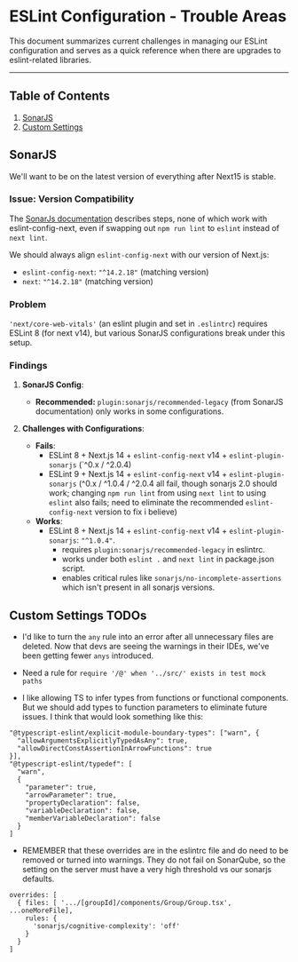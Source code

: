 # ESLint Configuration - Trouble Areas

This document summarizes current challenges in managing our ESLint configuration and serves as a quick reference when there are upgrades to eslint-related libraries.

---

## Table of Contents

1. [SonarJS](#sonarjs)
2. [Custom Settings](#custom-settings-todos)

## SonarJS

We'll want to be on the latest version of everything after Next15 is stable.

### Issue: Version Compatibility

The [SonarJs documentation](https://github.com/SonarSource/SonarJS/blob/master/packages/jsts/src/rules/README.md) describes steps, none of which work with eslint-config-next, even if swapping out `npm run lint` to `eslint` instead of `next lint`.

We should always align `eslint-config-next` with our version of Next.js:

- `eslint-config-next`: `"^14.2.18"` (matching version)
- `next`: `"^14.2.18"` (matching version)

### Problem

`'next/core-web-vitals'` (an eslint plugin and set in `.eslintrc`) requires ESLint 8 (for next v14), but various SonarJS configurations break under this setup.

### Findings

1. **SonarJS Config**:

   - **Recommended:** `plugin:sonarjs/recommended-legacy` (from SonarJS documentation) only works in some configurations.

2. **Challenges with Configurations**:
   - **Fails**:
     - ESLint 8 + Next.js 14 + `eslint-config-next` v14 + `eslint-plugin-sonarjs` (`^0.x / ^2.0.4)
     - ESLint 9 + Next.js 14 + `eslint-config-next` v14 + `eslint-plugin-sonarjs` (^0.x / ^1.0.4 / ^2.0.4 all fail, though sonarjs 2.0 should work; changing `npm run lint` from using `next lint` to using `eslint` also fails; need to eliminate the recommended `eslint-config-next` version to fix i believe)
   - **Works**:
     - ESLint 8 + Next.js 14 + `eslint-config-next` v14 + `eslint-plugin-sonarjs`: `"^1.0.4"`.
       - requires `plugin:sonarjs/recommended-legacy` in eslintrc.
       - works under both `eslint .` and `next lint` in package.json script.
       - enables critical rules like `sonarjs/no-incomplete-assertions` which isn't present in all sonarjs versions.

## Custom Settings TODOs

- I'd like to turn the `any` rule into an error after all unnecessary files are deleted. Now that devs are seeing the warnings in their IDEs, we've been getting fewer `anys` introduced.

- Need a rule for `require '/@' when '../src/' exists in test mock paths`

- I like allowing TS to infer types from functions or functional components. But we should add types to function parameters to eliminate future issues. I think that would look something like this:

```
"@typescript-eslint/explicit-module-boundary-types": ["warn", {
  "allowArgumentsExplicitlyTypedAsAny": true,
  "allowDirectConstAssertionInArrowFunctions": true
}],
"@typescript-eslint/typedef": [
  "warn",
  {
    "parameter": true,
    "arrowParameter": true,
    "propertyDeclaration": false,
    "variableDeclaration": false,
    "memberVariableDeclaration": false
  }
]
```

- REMEMBER that these overrides are in the eslintrc file and do need to be removed or turned into warnings. They do not fail on SonarQube, so the setting on the server must have a very high threshold vs our sonarjs defaults.

```
overrides: [
  { files: [ '.../[groupId]/components/Group/Group.tsx', ...oneMoreFile],
    rules: {
      'sonarjs/cognitive-complexity': 'off'
    }
  }
]
```
